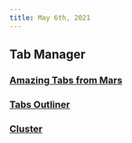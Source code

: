 ```yaml
---
title: May 6th, 2021
---
```


## Tab Manager
### [Amazing Tabs from Mars](https://chrome.google.com/webstore/detail/ultimate-tab-manager-amaz/kfenleohnieigielomfjoijnmdlkfmnd/related?hl=en-GB)
### [Tabs Outliner](https://chrome.google.com/webstore/detail/tabs-outliner/eggkanocgddhmamlbiijnphhppkpkmkl)
### [Cluster](https://chrome.google.com/webstore/detail/cluster-window-tab-manage/aadahadfdmiibmdhfmpbeeebejmjnkef)
